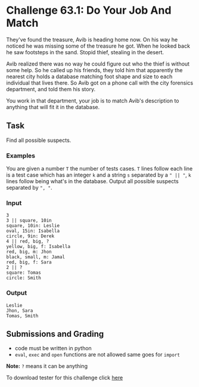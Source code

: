 # Challenge 63.1: Do Your Job And Match

They've found the treasure, Avib is heading home now. On his way he noticed he was missing some of the treasure he got. When he looked back he saw footsteps in the sand. Stopid thief, stealing in the desert.

Avib realized there was no way he could figure out who the thief is without some help. So he called up his friends, they told him that apparently the nearest city holds a database matching foot shape and size to each individual that lives there. So Avib got on a phone call with the city forensics department, and told them his story.

You work in that department, your job is to match Avib's description to anything that will fit it in the database.

## Task

Find all possible suspects.

### Examples

You are given a number `T` the number of tests cases. `T` lines follow each line is a test case which has an integer `k` and a string `s` separated by a `" || "`, `k` lines follow being what's in the database. Output all possible suspects separated by `", "`.

### Input
```
3
3 || square, 10in
square, 10in: Leslie
oval, 15in: Isabella
circle, 9in: Derek
4 || red, big, ?
yellow, big, f: Isabella
red, big, m: Jhon
black, small, m: Jamal
red, big, f: Sara
2 || ?
square: Tomas
circle: Smith
```

### Output
```
Leslie
Jhon, Sara
Tomas, Smith
```

## Submissions and Grading

- code must be written in python
- `eval`, `exec` and `open` functions are not allowed same goes for `import`

**Note:** `?` means it can be anything

To download tester for this challenge click [here](https://downgit.github.io/#/home?url=https://github.com/Pomroka/PreviousChallenges/tree/main/Challenge_63_1)